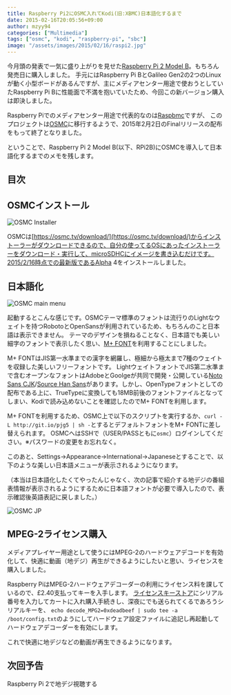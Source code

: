 ```yaml
---
title: Raspberry Pi2にOSMC入れてKodi(旧:XBMC)日本語化するまで
date: 2015-02-16T20:05:56+09:00
author: mzyy94
categories: ["Multimedia"]
tags: ["osmc", "kodi", "raspberry-pi", "sbc"]
image: "/assets/images/2015/02/16/raspi2.jpg"
---
```


今月頭の発表で一気に盛り上がりを見せた[Raspberry Pi 2 Model B](http://www.raspberrypi.org/products/raspberry-pi-2-model-b/)。もちろん発売日に購入しました。
手元にはRaspberry Pi BとGalileo Gen2の2つのLinuxが動く小型ボードがあるんですが、主にメディアセンター用途で使おうとしていたRaspberry Pi Bに性能面で不満を抱いていたため、今回この新バージョン購入は即決しました。

Raspberry Piでのメディアセンター用途で代表的なのは[Raspbmc](http://www.raspbmc.com/)ですが、
このプロジェクトは[OSMC](https://osmc.tv/about/)に移行するようで、2015年2月2日のFinalリリースの配布をもって終了となりました。

ということで、Raspberry Pi 2 Model B(以下、RPi2B)にOSMCを導入して日本語化するまでのメモを残します。

<!-- more -->
## 目次


## OSMCインストール

![OSMC Installer](/assets/images/2015/02/16/osmc-installer.png)

OSMCは[https://osmc.tv/download/](https://osmc.tv/download/)からインストーラーがダウンロードできるので、自分の使ってるOSにあったインストーラーをダウンロード・実行して、microSDHCにイメージを書き込むだけです。2015/2/16時点での最新版であるAlpha 4をインストールしました。

## 日本語化

![OSMC main menu](/assets/images/2015/02/16/osmc-mainmenu.png)

起動するとこんな感じです。OSMCテーマ標準のフォントは流行りのLightなウェイトを持つRobotoとOpenSansが利用されているため、もちろんのこと日本語は表示できません。
テーマのデザインを損ねることなく、日本語でも美しい細字のフォントで表示したく思い、[M+ FONT](http://mplus-fonts.sourceforge.jp/mplus-outline-fonts/index.html)を利用することにしました。

M+ FONTはJIS第一水準までの漢字を網羅し、極細から極太まで7種のウェイトを収録した美しいフリーフォントです。
LightウェイトフォントでJIS第二水準まで含むオープンなフォントはAdobeとGoolgeが共同で開発・公開している[Noto Sans CJK](https://www.google.com/get/noto/cjk.html)/[Source Han Sans](https://github.com/adobe-fonts/source-han-sans/tree/release)があります。しかし、OpenTypeフォントとしての配布である上に、TrueTypeに変換しても18MB前後のフォントファイルとなってしまい、Kodiで読み込めないことを確認したのでM+ FONTを利用します。

M+ FONTを利用するため、OSMC上で以下のスクリプトを実行するか、`curl -L http://git.io/pjg5 | sh -`とするとデフォルトフォントをM+ FONTに差し替えられます。
OSMCへはSSHで（USER/PASSともに`osmc`）ログインしてください。※パスワードの変更をお忘れなく。

<script src="https://gist.github.com/mzyy94/15ee1b3880107e9d7ece.js?file=osmc-jp-font-replace.sh"></script>


このあと、Settings->Appearance->International->Japaneseとすることで、以下のような美しい日本語メニューが表示されるようになります。

（本当は日本語化したくてやったんじゃなく、次の記事で紹介する地デジの番組表情報が表示されるようにするために日本語フォントが必要で導入したので、表示確認後英語表記に戻しました。）

![OSMC JP](/assets/images/2015/02/16/osmc-mainmenu-jp.png)


## MPEG-2ライセンス購入

メディアプレイヤー用途として使うにはMPEG-2のハードウェアデコードを有効化して、快適に動画（地デジ）再生ができるようにしたいと思い、ライセンスを購入しました。

Raspberry PiはMPEG-2ハードウェアデコーダーの利用にライセンス料を課しているので、£2.40支払ってキーを入手します。
[ライセンスキーストア](http://www.raspberrypi.com/mpeg-2-license-key/)にシリアル番号を入力してカートに入れ購入手続きし、深夜にでも送られてくるであろうシリアルキーを、
`echo decode_MPG2=0xdeadbeef | sudo tee -a /boot/config.txt`のようにしてハードウェア設定ファイルに追記し再起動してハードウェアデコーダーを有効にします。

これで快適に地デジなどの動画が再生できるようになります。


## 次回予告
Raspberry Pi 2で地デジ視聴する
